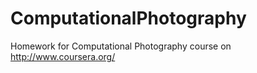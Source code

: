 ComputationalPhotography
========================

Homework for Computational Photography course on http://www.coursera.org/